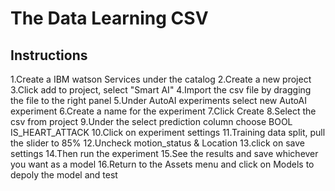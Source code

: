 # The Data Learning CSV

## Instructions 
1.Create a IBM watson Services under the catalog
2.Create a new project
3.Click add to project, select "Smart AI"
4.Import the csv file by dragging the file to the right panel
5.Under AutoAI experiments select new AutoAI experiment
6.Create a name for the experiment
7.Click Create
8.Select the csv from project
9.Under the select prediction column choose BOOL IS_HEART_ATTACK
10.Click on experiment settings 
11.Training data split, pull the slider to 85%
12.Uncheck motion_status & Location
13.click on save settings
14.Then run the experiment
15.See the results and save whichever you want as a model
16.Return to the Assets menu and click on Models to depoly the model and test
